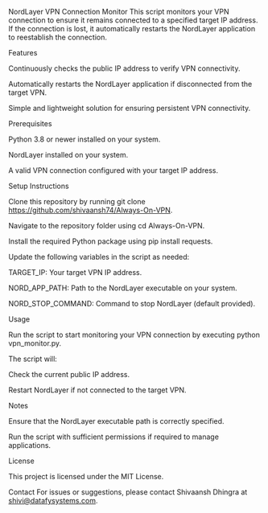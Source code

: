 NordLayer VPN Connection Monitor
This script monitors your VPN connection to ensure it remains connected to a specified target IP address. If the connection is lost, it automatically restarts the NordLayer application to reestablish the connection.

Features

Continuously checks the public IP address to verify VPN connectivity.

Automatically restarts the NordLayer application if disconnected from the target VPN.

Simple and lightweight solution for ensuring persistent VPN connectivity.

Prerequisites

Python 3.8 or newer installed on your system.

NordLayer installed on your system.

A valid VPN connection configured with your target IP address.

Setup Instructions

Clone this repository by running git clone https://github.com/shivaansh74/Always-On-VPN.

Navigate to the repository folder using cd Always-On-VPN.

Install the required Python package using pip install requests.

Update the following variables in the script as needed:

  TARGET_IP: Your target VPN IP address.

  NORD_APP_PATH: Path to the NordLayer executable on your system.
  
  NORD_STOP_COMMAND: Command to stop NordLayer (default provided).

Usage

Run the script to start monitoring your VPN connection by executing python vpn_monitor.py.

The script will:

Check the current public IP address.

Restart NordLayer if not connected to the target VPN.

Notes

Ensure that the NordLayer executable path is correctly specified.

Run the script with sufficient permissions if required to manage applications.

License

This project is licensed under the MIT License.

Contact
For issues or suggestions, please contact Shivaansh Dhingra at shivi@datafysystems.com.
